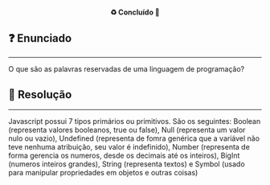<h4 align="center"> 
  ♻️ Concluído 🚀
</h4>

## ❓ Enunciado
---
O que são as palavras reservadas de uma linguagem de programação?

## 📝 Resolução
---
Javascript possui 7 tipos primários ou primitivos. São os seguintes: Boolean (representa valores booleanos, true ou false), Null (representa um valor nulo ou vazio), Undefined (representa de fomra genérica que a variável não teve nenhuma atribuição, seu valor é indefinido), Number (representa de forma gerencia os numeros, desde os decimais até os inteiros), BigInt (numeros inteiros grandes), String (representa textos) e Symbol (usado para manipular propriedades em objetos e outras coisas)

